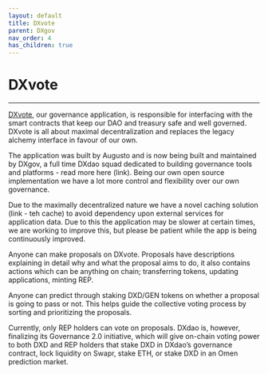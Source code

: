 ```yaml
---
layout: default
title: DXvote
parent: DXgov
nav_order: 4
has_children: true
---
```


# DXvote

___

<a href="https://dxvote.eth.link" target="_blank">DXvote</a>, our governance application, is responsible for interfacing with the smart contracts that keep our DAO and treasury safe and well governed. 
DXvote is all about maximal decentralization and replaces the legacy alchemy interface in favour of our own. 

The application was built by Augusto and is now being built and maintained by DXgov, a full time DXdao squad dedicated to building governance tools and platforms - read more here (link). 
Being our own open source implementation we have a lot more control and flexibility over our own governance.

Due to the maximally decentralized nature we have a novel caching solution (link - teh cache) to avoid dependency upon external services for application data. Due to this the application may be slower at certain times, we are working to improve this, but please be patient while the app is being continuously improved. 

Anyone can make proposals on DXvote. Proposals have descriptions explaining in detail why and what the proposal aims to do, it also contains actions which can be anything on chain; transferring tokens, updating applications, minting REP.

Anyone can predict through staking DXD/GEN tokens on whether a proposal is going to pass or not. This helps guide the collective voting process by sorting and prioritizing the proposals.

Currently, only REP holders can vote on proposals. DXdao is, however, finalizing its Governance 2.0 initiative, which will give on-chain voting power to both DXD and REP holders that stake DXD in DXdao’s governance contract, lock liquidity on Swapr, stake ETH, or stake DXD in an Omen prediction market.
